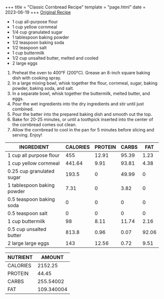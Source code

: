 +++
title = "Classic Cornbread Recipe"
template = "page.html"
date = 2023-06-19
+++
[Original Recipe](https://cafedelites.com/cornbread-recipe/)
* 1 cup all-purpose flour
* 1 cup yellow cornmeal
* 1/4 cup granulated sugar
* 1 tablespoon baking powder
* 1/2 teaspoon baking soda
* 1/2 teaspoon salt
* 1 cup buttermilk
* 1/2 cup unsalted butter, melted and cooled
* 2 large eggs
1. Preheat the oven to 400°F (200°C). Grease an 8-inch square baking dish with cooking spray.
2. In a large mixing bowl, whisk together the flour, cornmeal, sugar, baking powder, baking soda, and salt.
3. In a separate bowl, whisk together the buttermilk, melted butter, and eggs.
4. Pour the wet ingredients into the dry ingredients and stir until just combined.
5. Pour the batter into the prepared baking dish and smooth out the top.
6. Bake for 20-25 minutes, or until a toothpick inserted into the center of the cornbread comes out clean.
7. Allow the cornbread to cool in the pan for 5 minutes before slicing and serving. Enjoy!

| INGREDIENT | CALORIES | PROTEIN | CARBS | FAT |
| - | - | - | - | - |
| 1 cup all purpose flour | 455 | 12.91 | 95.39 | 1.23 |
| 1 cup yellow cornmeal | 441.64 | 9.91 | 93.81 | 4.38 |
| 0.25 cup granulated sugar | 193.5 | 0 | 49.99 | 0 |
| 1 tablespoon baking powder | 7.31 | 0 | 3.82 | 0 |
| 0.5 teaspoon baking soda | 0 | 0 | 0 | 0 |
| 0.5 teaspoon salt | 0 | 0 | 0 | 0 |
| 1 cup buttermilk | 98 | 8.11 | 11.74 | 2.16 |
| 0.5 cup unsalted butter | 813.8 | 0.96 | 0.07 | 92.06 |
| 2 large large eggs | 143 | 12.56 | 0.72 | 9.51 |

| NUTRIENT | AMOUNT |
| - | - |
| CALORIES | 2152.25 |
| PROTEIN | 44.45 |
| CARBS | 255.54002 |
| FAT | 109.340004 |
